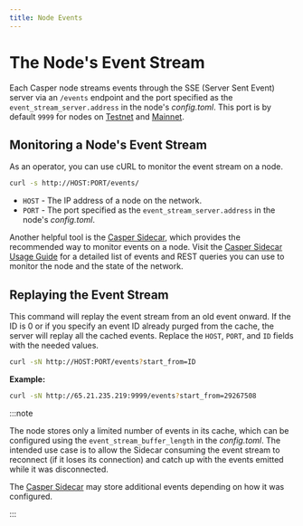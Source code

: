 ```yaml
---
title: Node Events
---
```


# The Node's Event Stream

Each Casper node streams events through the SSE (Server Sent Event) server via an `/events` endpoint and the port specified as the `event_stream_server.address` in the node's *config.toml*. This port is by default `9999` for nodes on [Testnet](https://testnet.cspr.live/tools/peers) and [Mainnet](https://cspr.live/tools/peers).

## Monitoring a Node's Event Stream

As an operator, you can use cURL to monitor the event stream on a node.

```bash
curl -s http://HOST:PORT/events/
```

- `HOST` - The IP address of a node on the network.
- `PORT` - The port specified as the `event_stream_server.address` in the node's *config.toml*.

Another helpful tool is the [Casper Sidecar](./casper-sidecar.md), which provides the recommended way to monitor events on a node. Visit the [Casper Sidecar Usage Guide](https://github.com/casper-network/casper-sidecar/blob/feat-2.0/USAGE.md#the-sidecar-event-stream) for a detailed list of events and REST queries you can use to monitor the node and the state of the network.

## Replaying the Event Stream

This command will replay the event stream from an old event onward. If the ID is 0 or if you specify an event ID already purged from the cache, the server will replay all the cached events. Replace the `HOST`, `PORT`, and `ID` fields with the needed values.

```bash
curl -sN http://HOST:PORT/events?start_from=ID
```

**Example:**

```bash
curl -sN http://65.21.235.219:9999/events?start_from=29267508
```

:::note

The node stores only a limited number of events in its cache, which can be configured using the `event_stream_buffer_length` in the *config.toml*. The intended use case is to allow the Sidecar consuming the event stream to reconnect (if it loses its connection) and catch up with the events emitted while it was disconnected.

The [Casper Sidecar](./casper-sidecar.md) may store additional events depending on how it was configured.

:::